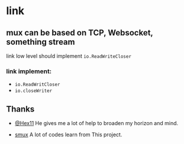 # link

## mux can be based on TCP, Websocket, something stream
link low level should implement `io.ReadWriteCloser`

### link implement:
- `io.ReadWritCloser`
- `io.closeWriter`

## Thanks
- [@Hex11](https://github.com/hex11)
He gives me a lot of help to broaden my horizon and mind.

- [smux](https://github.com/xtaci/smux)
A lot of codes learn from This project.